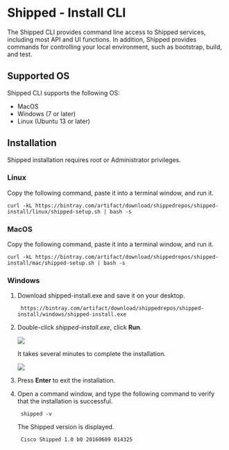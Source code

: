 # Shipped - Install CLI

The Shipped CLI provides command line access to Shipped services, including most API and UI functions. In addition, Shipped provides commands for controlling your local environment, such as bootstrap, build, and test.
 

## Supported OS

Shipped CLI supports the following OS:

- MacOS
- Windows (7 or later)
- Linux (Ubuntu 13 or later)

<a name="installation"></a>
## Installation
Shipped installation requires root or Administrator privileges.

### Linux
Copy the following command, paste it into a terminal window, and run it. 

    curl -kL https://bintray.com/artifact/download/shippedrepos/shipped-install/linux/shipped-setup.sh | bash -s

### MacOS
Copy the following command, paste it into a terminal window, and run it. 

    curl -kL https://bintray.com/artifact/download/shippedrepos/shipped-install/mac/shipped-setup.sh | bash -s

### Windows



1. Download shipped-install.exe and save it on your desktop.

		https://bintray.com/artifact/download/shippedrepos/shipped-install/windows/shipped-install.exe

1. Double-click *shipped-install.exe*, click **Run**. 

    ![](posts/files/shipped-cli-labs/assets/cliinstall-start.png)

    It takes several minutes to complete the installation. 

    ![](posts/files/shipped-cli-labs/assets/cliinstall-end.png)

1. Press **Enter** to exit the installation.

1. Open a command window, and type the following command to verify that the installation is successful.

		shipped -v

    The Shipped version is displayed.

		Cisco Shipped 1.0 b0 20160609 014325 

 

